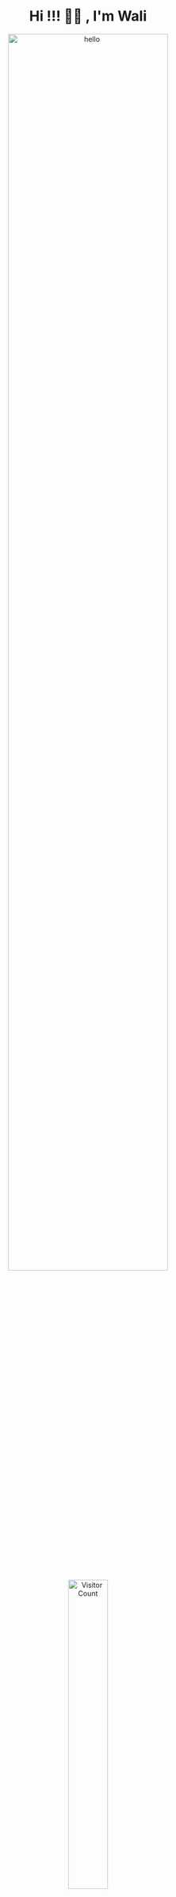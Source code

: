 <h1 align="center">Hi !!! 👋🏻 , I'm Wali</h1>

<p align="center">
  <img src="https://i.pinimg.com/originals/d3/6b/59/d36b59ad23274f9b31c0597017432d76.gif" alt="hello" width="80%" />
  <img src="https://visitcount.itsvg.in/api?id=waliilaw&icon=3&color=2" alt="Visitor Count" width="40%" />
</p>

# About Me:
<h3>I'm 1st year CSE <br>Noob at Coding <br> Mern Dev</h3>

# 💻 Tech Stack:
![C++](https://img.shields.io/badge/c++-%2300599C.svg?style=plastic&logo=c%2B%2B&logoColor=white)  ![JavaScript](https://img.shields.io/badge/javascript-%23323330.svg?style=plastic&logo=javascript&logoColor=%23F7DF1E) ![React](https://img.shields.io/badge/react-%2320232a.svg?style=plastic&logo=react&logoColor=%2361DAFB) ![MongoDB](https://img.shields.io/badge/MongoDB-%234ea94b.svg?style=plastic&logo=mongodb&logoColor=white) ![Express](https://img.shields.io/badge/Express.js-%23404d59.svg?style=plastic&logo=express&logoColor=white) ![TypeScript](https://img.shields.io/badge/TypeScript-%23007ACC.svg?style=plastic&logo=typescript&logoColor=white) ![Tailwind CSS](https://img.shields.io/badge/Tailwind_CSS-%3338B2E8.svg?style=plastic&logo=tailwind-css&logoColor=white) ![Postman](https://img.shields.io/badge/Postman-%23FF6C37.svg?style=plastic&logo=postman&logoColor=white)

# 📊 GitHub Stats:
![](https://github-readme-stats.vercel.app/api/top-langs/?username=waliilaw&theme=transparent&hide_border=true&include_all_commits=false&count_private=false&layout=compact)


### 🔝 Top Contributed Repo
![](https://github-contributor-stats.vercel.app/api?username=waliilaw&limit=5&theme=transparent&combine_all_yearly_contributions=true)

---
